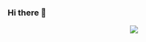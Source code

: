 ### Hi there 👋

<!--
**Ppang0405/Ppang0405** is a ✨ _special_ ✨ repository because its `README.md` (this file) appears on your GitHub profile.

Here are some ideas to get you started:

- 🔭 I’m currently working on ...
- 🌱 I’m currently learning ...
- 👯 I’m looking to collaborate on ...
- 🤔 I’m looking for help with ...
- 💬 Ask me about ...
- 📫 How to reach me: ...
- 😄 Pronouns: ...
- ⚡ Fun fact: ...
-->

<p align="center">
  <img src="https://cdn.discordapp.com/attachments/1011253519648559185/1211205979535048755/tenor-3339875071.gif?ex=65ed5a78&is=65dae578&hm=4f36ad75e64493440b1e3dc651d623432452465dc11204448b2358d93e01ae66&">
</p>


<!--
![tempy_jobs](https://github.com/Ppang0405/Ppang0405/assets/33455900/bbb004d1-eb54-4cd0-8ffb-2f2fc12f0181)
![offy](https://github.com/Ppang0405/Ppang0405/assets/33455900/66656e23-eafd-4b31-a7e6-2d042e2895f4)
![guide_to_light](https://github.com/Ppang0405/Ppang0405/assets/33455900/79af9235-1b28-4244-844f-54956b4bf400)
![cheer_collective](https://github.com/Ppang0405/Ppang0405/assets/33455900/cd3d9653-c8e7-4001-92d1-a323ed39e1c4)
-->
